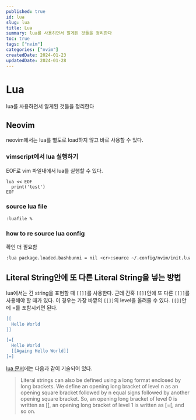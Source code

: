 ```yaml
---
published: true
id: lua
slug: lua
title: Lua
summary: lua를 사용하면서 알게된 것들을 정리한다
toc: true
tags: ["nvim"]
categories: ["nvim"]
createdDate: 2024-01-23
updatedDate: 2024-01-28
---
```


# Lua
lua를 사용하면서 알게된 것들을 정리한다

## Neovim
neovim에서는 lua를 별도로 load하지 않고 바로 사용할 수 있다.

### vimscript에서 lua 실행하기
EOF로 vim 파일내에서 lua를 실행할 수 있다.

```vim
lua << EOF
  print('test')
EOF
```

### source lua file
```
:luafile %
```

### how to re source lua config
확인 더 필요함
```bash
:lua package.loaded.bashbunni = nil <cr>:source ~/.config/nvim/init.lua <cr>
```

## Literal String안에 또 다른 Literal String을 넣는 방법

lua에서는 긴 string을 표현할 때 `[[]]`를 사용한다.
근데 간혹 `[[]]`안에 또 다른 `[[]]`를 사용해야 할 때가 있다.
이 경우는 가장 바깥의 `[[]]`의 level을 올려줄 수 있다.
`[[]]`안에 =를 포함시키면 된다.


```lua
[[
  Hello World
]]
```

```lua
[=[
  Hello World
  [[Againg Hello World]]
]=]
```

[lua 문서][lua-doc]에는 다음과 같이 기술되어 있다.
> Literal strings can also be defined using a long format enclosed by long brackets. 
> We define an opening long bracket of level n as an opening square bracket followed by n equal signs 
> followed by another opening square bracket. 
> So, an opening long bracket of level 0 is written as [[, an opening long bracket of level 1 is written as [=[, and so on.


[lua-doc]: https://www.lua.org/manual/5.4/manual.html#3.1
